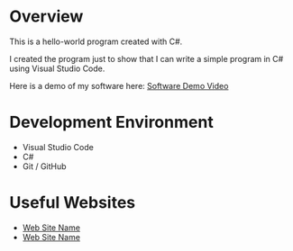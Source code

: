 # Overview

This is a hello-world program created with C#.

I created the program just to show that I can write a simple program in C# using Visual Studio Code.

Here is a demo of my software here: [Software Demo Video](https://youtu.be/_sm-UbCRZ_U)

# Development Environment

- Visual Studio Code
- C#
- Git / GitHub

# Useful Websites

- [Web Site Name](http://url.link.goes.here)
- [Web Site Name](http://url.link.goes.here)
